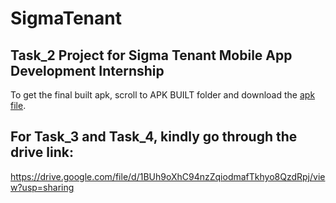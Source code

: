 # SigmaTenant

## Task_2 Project for Sigma Tenant Mobile App Development Internship

To get the final built apk, scroll to APK BUILT folder and download the <a href="https://github.com/Apoorv-cloud/SigmaTenant/tree/master/APK%20BUILT" alt="Sigma Tenant">apk file</a>.

## For Task_3 and Task_4, kindly go through the drive link:

https://drive.google.com/file/d/1BUh9oXhC94nzZqiodmafTkhyo8QzdRpj/view?usp=sharing
